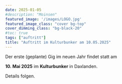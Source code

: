```yaml
---
date: 2025-01-05
#description: "Moinsen"
featured_image: '/images/LOGO.jpg'
featured_image_class: "cover bg-top"
cover_dimming_class: "bg-black-20"
#toc: true
tags: ["auftritt"]
title: "Auftritt im Kulturbunker am 10.05.2025"
---
```


Der erste (geplante) Gig im neuen Jahr findet statt am

**10. Mai 2025** im **Kulturbunker** in Daxlanden.

Details folgen.
